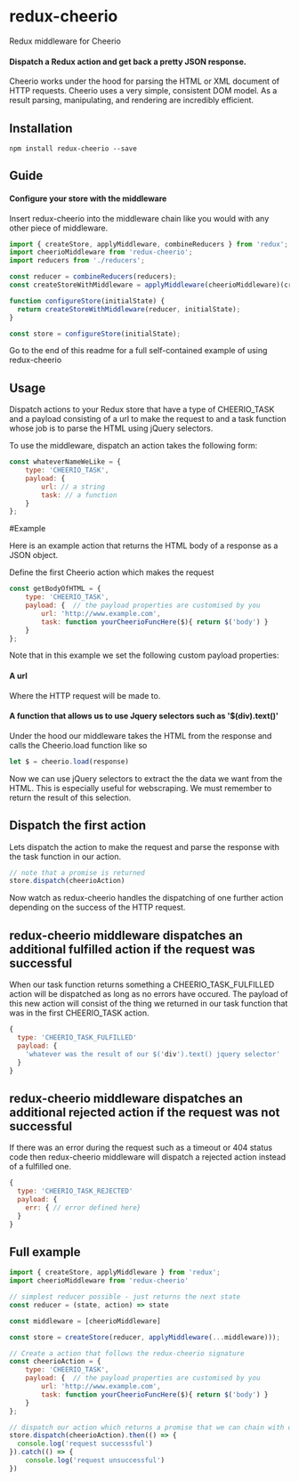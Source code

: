 # redux-cheerio

Redux middleware for Cheerio 

#### Dispatch a Redux action and get back a pretty JSON response.

Cheerio works under the hood for parsing the HTML or XML document of HTTP requests. Cheerio uses a very simple, consistent DOM model. As a result parsing, manipulating, and rendering are incredibly efficient.

## Installation

```
npm install redux-cheerio --save
```

## Guide

#### Configure your store with the middleware

Insert redux-cheerio into the middleware chain like you would with any other piece of middleware.

```js
import { createStore, applyMiddleware, combineReducers } from 'redux';
import cheerioMiddleware from 'redux-cheerio';
import reducers from './reducers';

const reducer = combineReducers(reducers);
const createStoreWithMiddleware = applyMiddleware(cheerioMiddleware)(createStore);

function configureStore(initialState) {
  return createStoreWithMiddleware(reducer, initialState);
}

const store = configureStore(initialState);
```

Go to the end of this readme for a full self-contained example of using redux-cheerio

## Usage

Dispatch actions to your Redux store that have a type of CHEERIO_TASK and a payload consisting of a url to make the request to and a task function whose job is to parse the HTML using jQuery selectors.




To use the middleware, dispatch an action takes the following form:
```js
const whateverNameWeLike = {
    type: 'CHEERIO_TASK',
    payload: { 
        url: // a string
        task: // a function
    }
};
```

#Example

Here is an example action that returns the HTML body of a response as a JSON object. 

Define the first Cheerio action which makes the request

```js
const getBodyOfHTML = {
    type: 'CHEERIO_TASK',
    payload: {  // the payload properties are customised by you 
        url: 'http://www.example.com',
        task: function yourCheerioFuncHere($){ return $('body') }
    }
};
```

Note that in this example we set the following custom payload properties:

#### A url 
Where the HTTP request will be made to.

#### A function that allows us to use Jquery selectors such as '$(div).text()'

Under the hood our middleware takes the HTML from the response and calls the Cheerio.load function like so

```js
let $ = cheerio.load(response)
```

Now we can use jQuery selectors to extract the the data we want from the HTML. This is especially useful for webscraping. We must remember to return the result of this selection.

## Dispatch the first action

Lets dispatch the action to make the request and parse the response with the task function in our action.

```js
// note that a promise is returned
store.dispatch(cheerioAction)
```

Now watch as redux-cheerio handles the dispatching of one further action depending on the success of the HTTP request.

## redux-cheerio middleware dispatches an additional fulfilled action if the request was successful

When our task function returns something a CHEERIO_TASK_FULFILLED action will be dispatched as long as no errors have occured. The payload of this new action will consist of the thing we returned in our task function that was in the first CHEERIO_TASK action.  

```js
{
  type: 'CHEERIO_TASK_FULFILLED'
  payload: {
    'whatever was the result of our $('div').text() jquery selector'
  }
}
```

## redux-cheerio middleware dispatches an additional rejected action if the request was not successful

If there was an error during the request such as a timeout or 404 status code then redux-cheerio middleware will dispatch a rejected action instead of a fulfilled one.

```js
{
  type: 'CHEERIO_TASK_REJECTED'
  payload: {
    err: { // error defined here} 
  }
}
```

## Full example

```js
import { createStore, applyMiddleware } from 'redux';
import cheerioMiddleware from 'redux-cheerio'

// simplest reducer possible - just returns the next state
const reducer = (state, action) => state

const middleware = [cheerioMiddleware]

const store = createStore(reducer, applyMiddleware(...middleware))); 

// Create a action that follows the redux-cheerio signature
const cheerioAction = {
    type: 'CHEERIO_TASK',
    payload: {  // the payload properties are customised by you 
        url: 'http://www.example.com',
        task: function yourCheerioFuncHere($){ return $('body') }
    }
};  

// dispatch our action which returns a promise that we can chain with other logic
store.dispatch(cheerioAction).then(() => {
  console.log('request successsful')
}).catch(() => {
    console.log('request unsuccessful')
})
```
